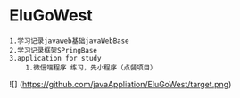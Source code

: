 # EluGoWest

    1.学习记录javaweb基础javaWebBase
    2.学习记录框架SPringBase
    3.application for study
        1.微信端程序 练习，先小程序（点餐项目）

![] (https://github.com/javaAppliation/EluGoWest/target.png)
    
